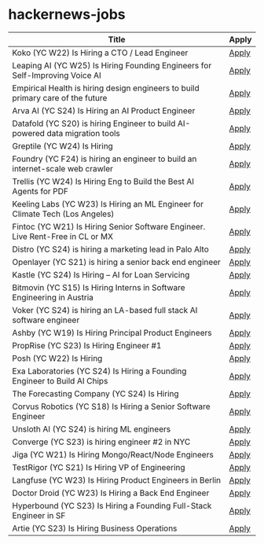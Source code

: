 # hackernews-jobs

<!-- table start -->

| Title | Apply |
|-------|-----|
| Koko (YC W22) Is Hiring a CTO / Lead Engineer | [Apply](https://www.ycombinator.com/companies/koko-2/jobs/oPgy08B-lead-engineer-cto) |
| Leaping AI (YC W25) Is Hiring Founding Engineers for Self-Improving Voice AI | [Apply](https://www.ycombinator.com/companies/leaping-ai/jobs/BpsfpvY-founding-full-stack-engineer) |
| Empirical Health is hiring design engineers to build primary care of the future | [Apply](https://www.ycombinator.com/companies/empirical-health/jobs/nZFQWLW-design-engineer) |
| Arva AI (YC S24) Is Hiring an AI Product Engineer | [Apply](https://www.ycombinator.com/companies/arva-ai/jobs/OBPwCiU-ai-product-engineer) |
| Datafold (YC S20) is hiring Engineer to build AI-powered data migration tools | [Apply](https://www.ycombinator.com/companies/datafold/jobs/ieGYiSG-senior-software-engineer-ai-agents) |
| Greptile (YC W24) Is Hiring | [Apply](https://www.ycombinator.com/companies/greptile/jobs/rMIxqoV-design-engineer) |
| Foundry (YC F24) is hiring an engineer to build an internet-scale web crawler | [Apply](https://www.ycombinator.com/companies/foundry/jobs/xtwLIsF-founding-engineer-large-scale-web-scraping-crawling) |
| Trellis (YC W24) Is Hiring Eng to Build the Best AI Agents for PDF | [Apply](https://runtrellis.com/) |
| Keeling Labs (YC W23) Is Hiring an ML Engineer for Climate Tech (Los Angeles) | [Apply](https://www.keelinglabs.com/jobs) |
| Fintoc (YC W21) Is Hiring Senior Software Engineer. Live Rent-Free in CL or MX | [Apply](https://fintoc.com/codehere) |
| Distro (YC S24) is hiring a marketing lead in Palo Alto | [Apply](https://www.ycombinator.com/companies/distro/jobs/splSeS5-marketing-lead) |
| Openlayer (YC S21) is hiring a senior back end engineer | [Apply](https://www.ycombinator.com/companies/openlayer/jobs/yIE9WI3-senior-backend-engineer) |
| Kastle (YC S24) Is Hiring – AI for Loan Servicing | [Apply](https://www.ycombinator.com/companies/kastle/jobs/ItDVKB7-founding-backend-engineer-at-kastle-s24) |
| Bitmovin (YC S15) Is Hiring Interns in Software Engineering in Austria | [Apply](https://bitmovin.com/careers/7863755002/) |
| Voker (YC S24) is hiring an LA-based full stack AI software engineer | [Apply](https://www.linkedin.com/jobs/view/4165715593) |
| Ashby (YC W19) Is Hiring Principal Product Engineers | [Apply](https://www.ashbyhq.com/careers?utm_source=hn&ashby_jid=a0d8713b-b35e-468e-82a2-40e33795b318) |
| PropRise (YC S23) Is Hiring Engineer #1 | [Apply](https://www.ycombinator.com/companies/proprise/jobs/ppipLUK-founding-engineer) |
| Posh (YC W22) Is Hiring | [Apply](https://www.ycombinator.com/companies/posh/jobs/XeXjwIu-energy-analysis-modeling-engineer) |
| Exa Laboratories (YC S24) Is Hiring a Founding Engineer to Build AI Chips | [Apply](https://www.ycombinator.com/companies/exa-laboratories/jobs/9TXvyqt-founding-engineer) |
| The Forecasting Company (YC S24) Is Hiring | [Apply](https://www.ycombinator.com/companies/the-forecasting-company/jobs/yxUzVUm-founding-machine-learning-engineer) |
| Corvus Robotics (YC S18) Is Hiring a Senior Software Engineer | [Apply](https://app.dover.com/apply/269adc8b-72b8-46d3-85b9-3a15ea901c84/eaf81e6d-73d3-4fcf-b273-7772720503c2/) |
| Unsloth AI (YC S24) is hiring ML engineers | [Apply](https://x.com/danielhanchen/status/1891194528931209644) |
| Converge (YC S23) is hiring engineer #2 in NYC | [Apply](https://jobs.gem.com/converge/am9icG9zdDreA6I3WJ4ZJ1Yx_WHS5zKP) |
| Jiga (YC W21) Is Hiring Mongo/React/Node Engineers | [Apply](https://www.ycombinator.com/companies/jiga/jobs/KMtdgpo-full-stack-engineer) |
| TestRigor (YC S21) Is Hiring VP of Engineering | [Apply](https://www.ycombinator.com/companies/testrigor/jobs/AuTkpC9-vp-of-engineering) |
| Langfuse (YC W23) Is Hiring Product Engineers in Berlin | [Apply](https://langfuse.com/careers) |
| Doctor Droid (YC W23) Is Hiring a Back End Engineer | [Apply](https://www.ycombinator.com/companies/doctor-droid/jobs/F0iI9UU-backend-engineer-assignment-in-description) |
| Hyperbound (YC S23) Is Hiring a Founding Full-Stack Engineer in SF | [Apply](https://www.ycombinator.com/companies/hyperbound/jobs/RzDBxNi-founding-full-stack-engineer-in-sf) |
| Artie (YC S23) Is Hiring Business Operations | [Apply](https://www.ycombinator.com/companies/artie/jobs/CM1sVks-business-operations) |

<!-- table end -->

